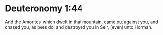 # Deuteronomy 1:44

And the Amorites, which dwelt in that mountain, came out against you, and chased you, as bees do, and destroyed you in Seir, [even] unto Hormah.